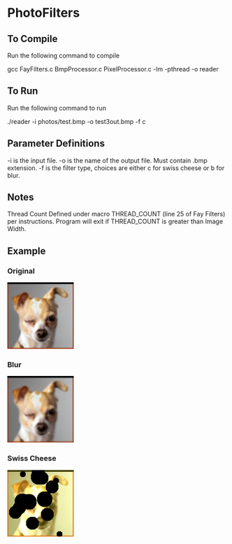 # PhotoFilters

## To Compile

Run the following command to compile

gcc FayFilters.c BmpProcessor.c PixelProcessor.c -lm -pthread -o reader

## To Run

Run the following command to run

./reader -i photos/test.bmp -o test3out.bmp -f c

## Parameter Definitions

-i is the input file.
-o is the name of the output file. Must contain .bmp extension.
-f is the filter type, choices are either c for swiss cheese or b for blur.

## Notes

Thread Count Defined under macro THREAD_COUNT (line 25 of Fay Filters) per instructions.
Program will exit if THREAD_COUNT is greater than Image Width.

## Example

### Original
![Test Image](photos/readme/readme_original.png)
### Blur
![Test Image](photos/readme/readme_blur.png)
### Swiss Cheese
![Test Image](photos/readme/readme_swissCheese.png)

